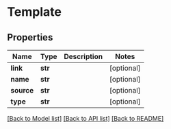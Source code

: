 # Template

## Properties
Name | Type | Description | Notes
------------ | ------------- | ------------- | -------------
**link** | **str** |  | [optional] 
**name** | **str** |  | [optional] 
**source** | **str** |  | [optional] 
**type** | **str** |  | [optional] 

[[Back to Model list]](../README.md#documentation-for-models) [[Back to API list]](../README.md#documentation-for-api-endpoints) [[Back to README]](../README.md)

